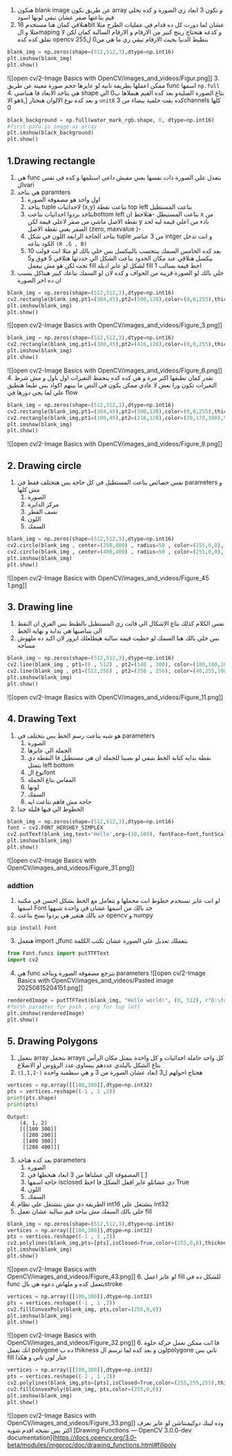   1. هنكون blank image عن طريق نكون array  و تكون 3 ابعاد زي الصورة و كده نخلي قيم بتاعتها صفر عشان تبقي لونها اسود
  2. هتلاقي كمان هنا مستخدم 16bit عشان لما دورت كل ده قدام في عمليات الطرح مثلا مثلا و الmaping  و كدعه هنحتاج رينج كبير من الارقام و الارقام السالبة كمان لكن لا تقلق كده كده opencv بتظبط الدنيا بحيث الارقام تبقي زي ما هي من0 ل255 
```python
blank_img = np.zeros(shape=(512,512,3),dtype=np.int16)
plt.imshow(blank_img)
plt.show()
```
![[open cv/2-Image Basics with OpenCV/images_and_videos/Figur.png]]
3. ممكن اعملها بطريقة تانية لو عايزها حجم صورة معينة عن طريق func اسمها `np.full`
4. هي بتاخد الابعاد فا هنباصي shape  بتاع الصورة الصليةو بعد كده  القيم  هنملاها ب0  الي هو الاs,] و بعد كده نوع الالوان هنختار `unit8` كده بقت خلفية بيضاء من 3channels  كلها 0 
```python
black_background = np.full(water_mark_rgb.shape, 0, dtype=np.int16)
#first para is image as array
plt.imshow(black_background)
plt.show()
```
## 1.Drawing rectangle
1. هي func بتعدل علي الصورة ذات نفسها يعني مفيش داعي استلمها و كده في نفس الvari 
2. هي بتاخد paramters 
	1. اول واحد هو مصفوفة الصورة 
	2. بتاخد tuple لاحداثيات (x,y) بتاعت نقطة top left بتاعت المستطيل 
	3. بتاخد بردوا احداثيات بتاعتbottom left بتاعت المستيطل 
	   -هتلاحظ ان x  من نقطة الاصل ماشي من صفر لاعلي قيمة لكن y  بادء من اعلي قيمة ليه لحد الصفر يعني نقطة الاصل (zero, maxvalue )- 
	4. بتاخد الحاجة الرابعة اللون في شكل tuple  من 3 عناصر intger  و انت تدخل الكود بتاعه 
   `(R ,G , B)`
	5. بعد كده الخامس السمك بيتحسب بالبيكسل بس خلي بالك لو مثلا  انت قولت 10 بيكسل هتلاقي عند مكان الحدود بتاعت الشكل الي حددتها هتلاقي 5 فوق و5 تحت لكن هو مش بيعمل fill لشكل لو عايز اديله fill  احط قيمة بسالب 1
3. خلي بالك لو الصورة قريبة من الحواف و كده لان لو السمك بتاعك كبير هيتاكل بسبب ان ده اخر الصورة 
```python 
blank_img = np.zeros(shape=(512,512,3),dtype=np.int16)
cv2.rectangle(blank_img,pt1=(384,45),pt2=(500,128),color=(0,0,255),thickness=6) # i can don't use key word to assign values with keeping the order but to be readable
plt.imshow(blank_img)
plt.show()
```
![[open cv/2-Image Basics with OpenCV/images_and_videos/Figure_3.png]]
```python
blank_img = np.zeros(shape=(512,512,3),dtype=np.int16)
cv2.rectangle(blank_img,pt1=(300,45),pt2=(416,128),color=(0,0,255),thickness=-1)
plt.imshow(blank_img)
plt.show()
```
![[open cv/2-Image Basics with OpenCV/images_and_videos/Figure_6.png]]
4. تقدر كمان تطبقها اكتر مرة  و هي كده كده بتحفظ التغيرات اول باول و مش شرط التغيرات تكون ورا بعض لا عادي ممكن يكون في النص ما بينهم اكواد بس طبعا هتطبق علي لما يجي دورها في flow 
```python
blank_img = np.zeros(shape=(512,512,3),dtype=np.int16)
cv2.rectangle(blank_img,pt1=(384,45),pt2=(500,128),color=(0,0,255),thickness=6)
cv2.rectangle(blank_img,pt1=(100,45),pt2=(216,128),color=(20,170,180),thickness=-1)
plt.imshow(blank_img)
plt.show()
```
![[open cv/2-Image Basics with OpenCV/images_and_videos/Figure_9.png]]
## 2. Drawing circle
1. نفس خصائص بتاعت المستطيل في كل حاجة بس هتختلف فقط في parameters  و مش كلها
	1. الصورة
	2. مركز الدايرة
	3. نصف القطر 
	4. اللون
	5. السمك 
```python
blank_img = np.zeros(shape=(512,512,3),dtype=np.int16)
cv2.circle(blank_img , center=(250,400) , radius=50 , color=(255,0,0), thickness=4)
cv2.circle(blank_img , center=(400,400) , radius=50 , color=(255,0,0), thickness=-1)
plt.imshow(blank_img)
plt.show()
```
![[open cv/2-Image Basics with OpenCV/images_and_videos/Figure_45 1.png]]
## 3. Drawing line
1. نفس الكلام كذلك بتاع الاشكال الي فاتت زي المستطيل بالظبط بس الفرق ان النقط الي بتباصيها هي بداية و نهاية الخط 
2. بس خلي بالك هنا السمك لو حطيت قيمة سالبة هيطلعلك ايرور لان اكيد ده ملهوش مساحة 
```python
blank_img = np.zeros(shape=(512,512,3),dtype=np.int16)
cv2.line(blank_img , pt1=(0 , 512) , pt2=(140 , 300), color=(180,180,100) , thickness=5)
cv2.line(blank_img , pt1=(512,256) , pt2=(256 , 256), color=(40,255,100) , thickness=5)
plt.imshow(blank_img)
plt.show()
```

![[open cv/2-Image Basics with OpenCV/images_and_videos/Figure_11.png]]
## 4. Drawing Text
1. هو شبه بتاعت رسم الخط بس بتختلف في  parameters 
	1. الصورة
	2. الجملة الي عايزها 
	3. نقطة بداية كتابة الخط بتبقي لو بصينا للجملة ان هي مستطيل فا النقطة دي بتمثل left bottom 
	4. نوع الfont 
	5. المقاس بتاع الجملة 
	6. لونها 
	7. السمك
	8. حاجة مش فاهم بتاعت ايه 
2. الخطوط الي فيها قليلة جدا 
```python 
blank_img = np.zeros(shape=(512,512,3),dtype=np.int16)
font = cv2.FONT_HERSHEY_SIMPLEX
cv2.putText(blank_img,text='Hello',org=(10,500), fontFace=font,fontScale= 4,color=(255,255,255),thickness=2,lineType=cv2.LINE_AA)
plt.imshow(blank_img)
plt.show()
```
![[open cv/2-Image Basics with OpenCV/images_and_videos/Figure_31.png]]
### addtion
1. لو انت عايز تستخدم خطوط انت محملها و تتعامل مع الخط بشكل احسن في مكتبة اسمها Font  خد بالك من اسمها عشان في واحدة شبهها 
2. خد بالك هتغير هي بردوا نسخ بتاعت opencv و numpy 
```
pip install Font
```
3. هتعمل import لfunc بتعملك تعديل علي الصورة عشان تكتب الكلمة 
```python
from Font.funcs import putTTFText
import cv2
```
4. هي func  بترجع مصفوفة الصورة وبتاخد parameters 
![[open cv/2-Image Basics with OpenCV/images_and_videos/Pasted image 20250815204151.png]] 
```python
renderedImage = putTTFText(blank_img, "Hello world!", (0, 512), r"D:\fonts\Blaka,Cairo,IBM_Plex_Sans_Arabic,Kufam,Lalezar,etc (4)\Cairo\Cairo-VariableFont_slnt,wght.ttf", 1000)
#forth paramter for path , org for top left
plt.imshow(renderedImage)
plt.show()
```
## 5. Drawing Polygons 
1. بنعمل array  بتحمل arrays  كل واحد حاملة احداثيات و كل واحدة بتمثل مكان الرأس بتاع الشكل بالبلدي عددهم بيساوي عدد الرؤوس او الاضلاع 
2. هحتاج احولهم ل3 ابعاد عشان الصورة من 3 و هي سطمبة واحدة `(-1,1,2)`
```python
vertices = np.array([[100,300]],dtype=np.int32)
pts = vertices.reshape((-1 , 1 ,2))
print(pts.shape)
print(pts)
```
	Output:
		(4, 1, 2)
		[[[100 300]]
		 [[200 200]]
		 [[400 300]]
		 [[200 400]]]
3. يعد كده هتاخد parameters
	1. الصورة
	2. المصفوفة الي عملناها من 3 ابعاد هنحطها في [ ] 
	3. حاجة اسمها isclosed دي عشانلو عايز اقفل الشكل فا احط True
	4. اللون
	5. السمك
4. الطريقة دي مش بتشتغل علي نظام int16  بتشتغل علي int32 
5. خلي بالك السمك مش بياخد قيم سالبة عشان تعمل fill
```python
blank_img = np.zeros(shape=(512,512,3),dtype=np.int16)
vertices = np.array([[100,300]],dtype=np.int32)
pts = vertices.reshape((-1 , 1 ,2))
cv2.polylines(blank_img,pts=[pts],isClosed=True,color=(255,0,0),thickness=5)
plt.imshow(blank_img)
plt.show()
```
![[open cv/2-Image Basics with OpenCV/images_and_videos/Figure_43.png]]
6. لو عايز اعمل fill للشكل ده في func بتعمل كده و ملهاش دعوة هي بالstroke
```python
vertices = np.array([[100,300]],dtype=np.int32)
pts = vertices.reshape((-1 , 1 ,2))
cv2.fillConvexPoly(blank_img, pts,color=(255,0,0))
plt.imshow(blank_img)
plt.show()
```
![[open cv/2-Image Basics with OpenCV/images_and_videos/Figure_32.png]]
6. فا انت ممكن تعمل حركة حلوة انك تعمل polygone  ده ب thikness لون و بعد كده لما ترسم الpolygone  تاني بس fill  ختار لون تاني و هكذا
```python 
vertices = np.array([[100,300]],dtype=np.int32)
pts = vertices.reshape((-1 , 1 ,2))
cv2.polylines(blank_img,pts=[pts],isClosed=True,color=(255,255,255),thickness=6)
cv2.fillConvexPoly(blank_img, pts,color=(255,0,0))
plt.imshow(blank_img)
plt.show()
```
![[open cv/2-Image Basics with OpenCV/images_and_videos/Figure_33.png]]
وده لينك دوكيمنتاشن لو عايز تعرف اكتر بس نشخة اقدم شوية 
[Drawing Functions — OpenCV 3.0.0-dev documentation](https://docs.opencv.org/3.0-beta/modules/imgproc/doc/drawing_functions.html#fillpoly